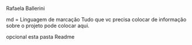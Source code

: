 Rafaela Ballerini

 md = Linguagem de marcação
 Tudo que vc precisa colocar de informação sobre o projeto pode colocar aqui.

 opcional esta pasta Readme
 